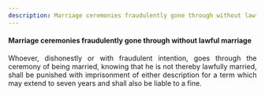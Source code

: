 ```yaml
---
description: Marriage ceremonies fraudulently gone through without lawful marriage
---
```


#### Marriage ceremonies fraudulently gone through without lawful marriage
<div style="text-align: justify">

Whoever, dishonestly or with fraudulent intention, goes through the ceremony of being married, knowing that he is not thereby lawfully married, shall be punished with imprisonment of either description for a term which may extend to seven years and shall also be liable to a fine.

</div>
